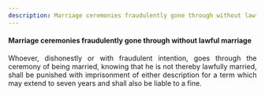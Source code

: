 ```yaml
---
description: Marriage ceremonies fraudulently gone through without lawful marriage
---
```


#### Marriage ceremonies fraudulently gone through without lawful marriage
<div style="text-align: justify">

Whoever, dishonestly or with fraudulent intention, goes through the ceremony of being married, knowing that he is not thereby lawfully married, shall be punished with imprisonment of either description for a term which may extend to seven years and shall also be liable to a fine.

</div>
